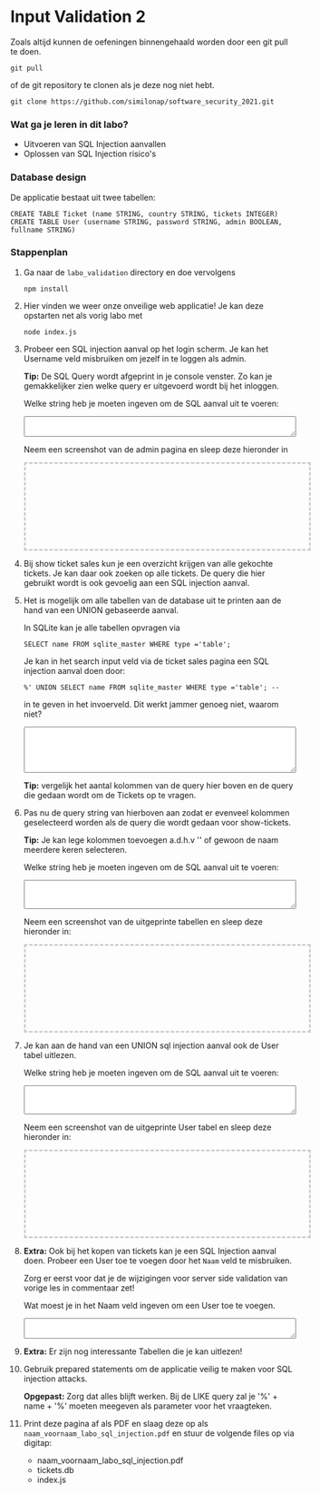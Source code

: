 <!-- 
DISCLAIMER:

!!!!

GEBRUIK NIET DIT BESTAND OM HET LABO TE MAKEN MAAR GEBRUIK DE LINK OP DIGITAP!

!!!!
-->

<style>
.holder_default {
    width:500px; 
    height:150px; 
    border: 3px dashed #ccc;
}

.hover { 
    width:400px; 
    height:150px; 
    border: 3px dashed #0c0 !important; 
}

.hidden {
    visibility: hidden;
}

.visible {
    visibility: visible;
}
</style>

<script type="application/javascript" src="https://ajax.googleapis.com/ajax/libs/jquery/2.0.2/jquery.min.js"></script>

<form action="/task" method="post">

# Input Validation 2

Zoals altijd kunnen de oefeningen binnengehaald worden door een git pull te doen.

```
git pull
```

of de git repository te clonen als je deze nog niet hebt.

```
git clone https://github.com/similonap/software_security_2021.git
```

### Wat ga je leren in dit labo?
- Uitvoeren van SQL Injection aanvallen
- Oplossen van SQL Injection risico's

### Database design 

De applicatie bestaat uit twee tabellen:

```
CREATE TABLE Ticket (name STRING, country STRING, tickets INTEGER)
CREATE TABLE User (username STRING, password STRING, admin BOOLEAN, fullname STRING)
```

### Stappenplan

1. Ga naar de `labo_validation` directory en doe vervolgens

    ```
    npm install
    ```

2. Hier vinden we weer onze onveilige web applicatie! Je kan deze opstarten net als vorig labo met 

    ```
    node index.js
    ```

3. Probeer een SQL injection aanval op het login scherm. Je kan het Username veld misbruiken om jezelf in te loggen als admin.

    **Tip:** De SQL Query wordt afgeprint in je console venster. Zo kan je gemakkelijker zien welke query er uitgevoerd wordt bij het inloggen.

    Welke string heb je moeten ingeven om de SQL aanval uit te voeren:

    <textarea style="width: 100%;" rows="2">
    </textarea>

    Neem een screenshot van de admin pagina en sleep deze hieronder in

    <div id="admin" style="" class="holder_default">
          <img src="" id="admin_image_droped"  style="max-width:80%; border: 3px dashed #7A97FC;" class=" hidden"/>
    </div>
    <script>
        $(document).ready(function() {
            addDrop('admin')
        });
    </script>

4. Bij show ticket sales kun je een overzicht krijgen van alle gekochte tickets. Je kan daar ook zoeken op alle tickets. De query die hier gebruikt wordt is ook gevoelig aan een SQL injection aanval.

5. Het is mogelijk om alle tabellen van de database uit te printen aan de hand van een UNION gebaseerde aanval. 

    In SQLite kan je alle tabellen opvragen via
    ```
    SELECT name FROM sqlite_master WHERE type ='table';
    ```

    Je kan in het search input veld via de ticket sales pagina een SQL injection aanval doen door:

    ```
    %' UNION SELECT name FROM sqlite_master WHERE type ='table'; --
    ```

    in te geven in het invoerveld. Dit werkt jammer genoeg niet, waarom niet?

    <textarea style="width: 100%;" rows="5">
    </textarea>

    **Tip:** vergelijk het aantal kolommen van de query hier boven en de query die gedaan wordt om de Tickets op te vragen.

6. Pas nu de query string van hierboven aan zodat er evenveel kolommen geselecteerd worden als de query die wordt gedaan voor show-tickets.

    **Tip:** Je kan lege kolommen toevoegen a.d.h.v '' of gewoon de naam meerdere keren selecteren.

    Welke string heb je moeten ingeven om de SQL aanval uit te voeren:

    <textarea style="width: 100%;" rows="3">
    </textarea>

    Neem een screenshot van de uitgeprinte tabellen en sleep deze hieronder in:

    <div id="tables" style="" class="holder_default">
          <img src="" id="tables_image_droped"  style="max-width:80%; border: 3px dashed #7A97FC;" class=" hidden"/>
    </div>
    <script>
        $(document).ready(function() {
            addDrop('tables')
        });
    </script>

5. Je kan aan de hand van een UNION sql injection aanval ook de User tabel uitlezen.

    Welke string heb je moeten ingeven om de SQL aanval uit te voeren:

    <textarea style="width: 100%;" rows="3">
    </textarea>

    Neem een screenshot van de uitgeprinte User tabel en sleep deze hieronder in:

    <div id="user" style="" class="holder_default">
          <img src="" id="user_image_droped"  style="max-width:80%; border: 3px dashed #7A97FC;" class=" hidden"/>
    </div>
    <script>
        $(document).ready(function() {
            addDrop('user')
        });
    </script>

7. **Extra:** Ook bij het kopen van tickets kan je een SQL Injection aanval doen. Probeer een User toe te voegen door het `Naam` veld te misbruiken. 

    Zorg er eerst voor dat je de wijzigingen voor server side validation van vorige les in commentaar zet!

    Wat moest je in het Naam veld ingeven om een User toe te voegen.

    <textarea style="width: 100%;" rows="2">
    </textarea>

6. **Extra:** Er zijn nog interessante Tabellen die je kan uitlezen!

8. Gebruik prepared statements om de applicatie veilig te maken voor SQL injection attacks.

   **Opgepast:** Zorg dat alles blijft werken. Bij de LIKE query zal je '%' + name + '%' moeten meegeven als parameter voor het vraagteken.

11. Print deze pagina af als PDF en slaag deze op als `naam_voornaam_labo_sql_injection.pdf` en stuur de volgende files op via digitap:

    - naam_voornaam_labo_sql_injection.pdf
    - tickets.db
    - index.js

<script>
function addDrop(id) {
    var holder = document.getElementById(id);
    holder.ondragover = function () { this.className = 'hover'; return false; };
    holder.ondrop = function (e) {
      this.className = 'hidden';
      e.preventDefault();
      var file = e.dataTransfer.files[0];
      var reader = new FileReader();
      reader.onload = function (event) {
          document.getElementById(id + '_image_droped').className='visible'
          $('#' + id + '_image_droped').attr('src', event.target.result);
      }
      reader.readAsDataURL(file);
    };
}
</script>


